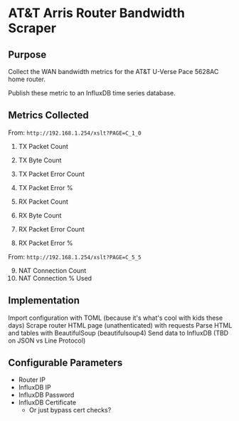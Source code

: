 # AT&T Arris Router Bandwidth Scraper

## Purpose

Collect the WAN bandwidth metrics for the AT&T U-Verse Pace 5628AC home router.

Publish these metric to an InfluxDB time series database.

## Metrics Collected

From: `http://192.168.1.254/xslt?PAGE=C_1_0`
1. TX Packet Count
2. TX Byte Count
3. TX Packet Error Count
4. TX Packet Error %

5. RX Packet Count
6. RX Byte Count
7. RX Packet Error Count
8. RX Packet Error %

From: `http://192.168.1.254/xslt?PAGE=C_5_5`

9. NAT Connection Count
10. NAT Connection % Used

## Implementation

Import configuration with TOML (because it's what's cool with kids these days)
Scrape router HTML page (unathenticated) with requests
Parse HTML and tables with BeautifulSoup (beautifulsoup4)
Send data to InfluxDB (TBD on JSON vs Line Protocol)

## Configurable Parameters

- Router IP
- InfluxDB IP
- InfluxDB Password
- InfluxDB Certificate
  - Or just bypass cert checks?
